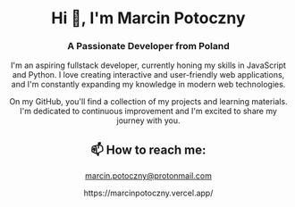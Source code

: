 <h1 align="center">Hi 👋, I'm Marcin Potoczny</h1>
<h3 align="center">A Passionate Developer from Poland</h3>

<p align="center">
  I'm an aspiring fullstack developer, currently honing my skills in JavaScript and Python. I love creating interactive and user-friendly web applications, and I'm constantly expanding my knowledge in modern web technologies.
</p>

<p align="center">
  On my GitHub, you'll find a collection of my projects and learning materials. I'm dedicated to continuous improvement and I'm excited to share my journey with you.
</p>

<h2 align="center">📫 How to reach me:</h2>
<p align="center">
  <a href="mailto:marcin.potoczny@protonmail.com">marcin.potoczny@protonmail.com</a>
</p>

<p align="center">
  https://marcinpotoczny.vercel.app/
</p>


